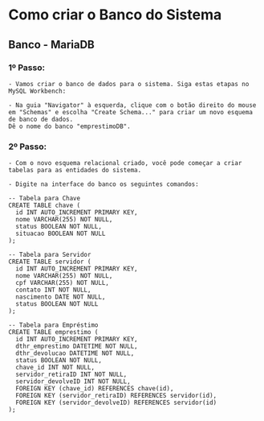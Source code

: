 # Como criar o Banco do Sistema
## Banco - MariaDB

### 1º Passo:
    - Vamos criar o banco de dados para o sistema. Siga estas etapas no MySQL Workbench:

    - Na guia "Navigator" à esquerda, clique com o botão direito do mouse em "Schemas" e escolha "Create Schema..." para criar um novo esquema de banco de dados.
    Dê o nome do banco "emprestimoDB".

### 2º Passo:
    - Com o novo esquema relacional criado, você pode começar a criar tabelas para as entidades do sistema.

    - Digite na interface do banco os seguintes comandos:
```
-- Tabela para Chave
CREATE TABLE chave (
  id INT AUTO_INCREMENT PRIMARY KEY,
  nome VARCHAR(255) NOT NULL,
  status BOOLEAN NOT NULL,
  situacao BOOLEAN NOT NULL
);

-- Tabela para Servidor
CREATE TABLE servidor (
  id INT AUTO_INCREMENT PRIMARY KEY,
  nome VARCHAR(255) NOT NULL,
  cpf VARCHAR(255) NOT NULL,
  contato INT NOT NULL,
  nascimento DATE NOT NULL,
  status BOOLEAN NOT NULL
);

-- Tabela para Empréstimo
CREATE TABLE emprestimo (
  id INT AUTO_INCREMENT PRIMARY KEY,
  dthr_emprestimo DATETIME NOT NULL,
  dthr_devolucao DATETIME NOT NULL,
  status BOOLEAN NOT NULL,
  chave_id INT NOT NULL,
  servidor_retiraID INT NOT NULL,
  servidor_devolveID INT NOT NULL,
  FOREIGN KEY (chave_id) REFERENCES chave(id),
  FOREIGN KEY (servidor_retiraID) REFERENCES servidor(id),
  FOREIGN KEY (servidor_devolveID) REFERENCES servidor(id)
);
```